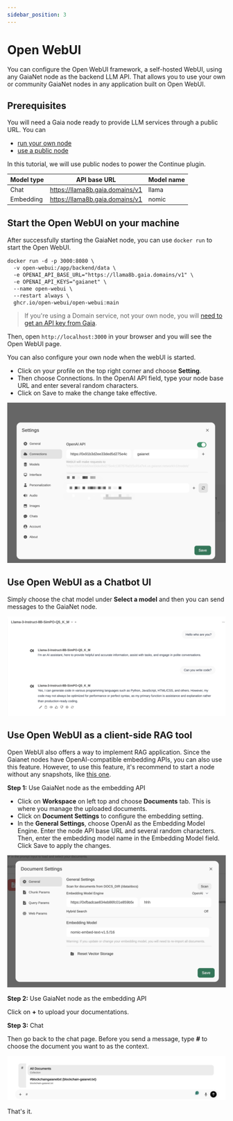 ```yaml
---
sidebar_position: 3
---
```


# Open WebUI

You can configure the Open WebUI framework, a self-hosted WebUI, using any GaiaNet node as the backend LLM API. That allows you to use your own
or community GaiaNet nodes in any application built on Open WebUI.

## Prerequisites

You will need a Gaia node ready to provide LLM services through a public URL. You can

* [run your own node](../../node-guide/quick-start.md)
* [use a public node](../nodes.md)

In this tutorial, we will use public nodes to power the Continue plugin.

| Model type | API base URL | Model name |
|-----|--------|-----|
| Chat | https://llama8b.gaia.domains/v1 | llama |
| Embedding | https://llama8b.gaia.domains/v1 | nomic |

## Start the Open WebUI on your machine

After successfully starting the GaiaNet node, you can use `docker run` to start the Open WebUI.

```
docker run -d -p 3000:8080 \
  -v open-webui:/app/backend/data \
  -e OPENAI_API_BASE_URL="https://llama8b.gaia.domains/v1" \
  -e OPENAI_API_KEYS="gaianet" \
  --name open-webui \
  --restart always \
  ghcr.io/open-webui/open-webui:main
```

> If you're using a Domain service, not your own node, you will [need to get an API key from Gaia](https://docs.gaianet.ai/getting-started/authentication).

Then, open `http://localhost:3000` in your browser and you will see the Open WebUI page.

You can also configure your own node when the webUI is started. 

* Click on your profile on the top right corner and choose **Setting**.
* Then choose Connections. In the OpenAI API field, type your node base URL and enter several random characters.
* Click on Save to make the change take effective.

![](openwebui-02.png)

## Use Open WebUI as a Chatbot UI

Simply choose the chat model under **Select a model** and then you can send messages to the GaiaNet node.

![](openwebui-01.png)


## Use Open WebUI as a client-side RAG tool

Open WebUI also offers a way to implement RAG application. Since the Gaianet nodes have OpenAI-compatible embedding APIs, you can also use this feature. However, to use this feature, it's recommend to start a node without any snapshots, like [this one](https://github.com/GaiaNet-AI/node-configs/tree/main/llama-3-8b-instruct).

**Step 1:** Use GaiaNet node as the embedding API

* Click on **Workspace** on left top and choose **Documents** tab. This is where you manage the uploaded documents.
* Click on **Document Settings** to configure the embedding setting.
* In the **General Settings**, choose OpenAI as the Embedding Model Engine. Enter the node API base URL and several random characters. Then, enter the embedding model name in the Embedding Model field. Click Save to apply the changes.

![](openwebui-04.png)

**Step 2:** Use GaiaNet node as the embedding API

Click on **+** to upload your documentations.

**Step 3:** Chat

Then go back to the chat page. Before you send a message, type **#** to choose the document you want to as the context.

![](openwebui-05.png)

That's it.

